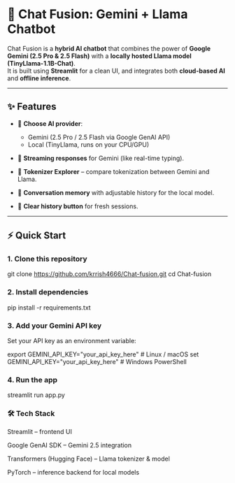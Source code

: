 # 🤖 Chat Fusion: Gemini + Llama Chatbot

Chat Fusion is a **hybrid AI chatbot** that combines the power of **Google Gemini (2.5 Pro & 2.5 Flash)** with a **locally hosted Llama model (TinyLlama-1.1B-Chat)**.  
It is built using **Streamlit** for a clean UI, and integrates both **cloud-based AI** and **offline inference**.

---

## ✨ Features
- 🔹 **Choose AI provider**:  
  - Gemini (2.5 Pro / 2.5 Flash via Google GenAI API)  
  - Local (TinyLlama, runs on your CPU/GPU)  

- 🔹 **Streaming responses** for Gemini (like real-time typing).  
- 🔹 **Tokenizer Explorer** – compare tokenization between Gemini and Llama.  
- 🔹 **Conversation memory** with adjustable history for the local model.  
- 🔹 **Clear history button** for fresh sessions.  

---

## ⚡ Quick Start

### 1. Clone this repository
git clone https://github.com/krrish4666/Chat-fusion.git
cd Chat-fusion

### 2. Install dependencies

pip install -r requirements.txt

### 3. Add your Gemini API key

Set your API key as an environment variable:

export GEMINI_API_KEY="your_api_key_here"   # Linux / macOS
set GEMINI_API_KEY="your_api_key_here"      # Windows PowerShell

### 4. Run the app
streamlit run app.py

### 🛠️ Tech Stack

Streamlit
 – frontend UI

Google GenAI SDK
 – Gemini 2.5 integration

Transformers (Hugging Face)
 – Llama tokenizer & model

PyTorch
 – inference backend for local models
